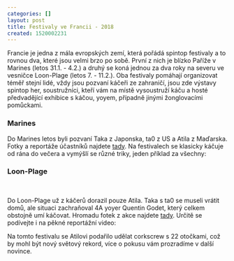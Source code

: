 ```yaml
---
categories: []
layout: post
title: Festivaly ve Francii - 2018
created: 1520002231
---
```

<p>Francie je jedna z mála evropských zemí, která pořádá spintop festivaly a to rovnou dva, které jsou velmi brzo po sobě. První z nich je blízko Paříže v Marines (letos 31.1. - 4.2.) a druhý se koná jednou za dva roky na severu ve vesničce Loon-Plage (letos 7. - 11.2.). Oba festivaly pomáhají organizovat téměř stejní lidé, vždy jsou pozvaní káčeři ze zahraničí, jsou zde výstavy spintop her, soustružníci, kteří vám na místě vysoustruží káču a hosté předvadějící exhibice s káčou, yoyem, případně jinými žonglovacími pomůckami.</p>



<h3><strong>Marines</strong></h3>



<!--<p><img alt="" src="http://www.ta0.com/forum/index.php?action=dlattach;topic=5143.0;attach=3211;image" /></p>-->



<p>Do Marines letos byli pozvaní Taka z Japonska, ta0 z US a Atila z Maďarska. Fotky a reportáže účastníků najdete <a href="http://www.ta0.com/forum/index.php/topic,5143.15.html">tady</a>. Na festivalech se klasicky káčuje od rána do večera a vymýšlí se různé triky, jeden příklad za všechny:</p>



<!--<p><div class="youtube-player" data-id="w6dpdTuqhCU"></div></p>-->
<div class="youtube-player" data-id="w6dpdTuqhCU"></div>


<h3><strong>Loon-Plage</strong></h3>

<!--<img alt="" src="https://img15.hostingpics.net/pics/999059loon.png" style="width: 429px; height: 640px;" /><br />-->

<br />

Do Loon-Plage už z káčerů dorazil pouze Atila. Taka s ta0 se museli vrátit domů, ale situaci zachraňoval 4A yoyer Quentin Godet, který celkem obstojně umí káčovat. Hromadu fotek z akce najdete <a href="http://www.ta0.com/forum/index.php/topic,5276.0.html">tady</a>. Určitě se podívejte i na pěkné reportážní video:<br />

<!--<div class="youtube-player" data-id="cvxreqRi_X8"></div>-->
<div class="youtube-player" data-id="cvxreqRi_X8"></div>

Na tomto festivalu se Atilovi podařilo udělat corkscrew s 22 otočkami, což by mohl být nový světový rekord, více o pokusu vám prozradíme v další novince.
